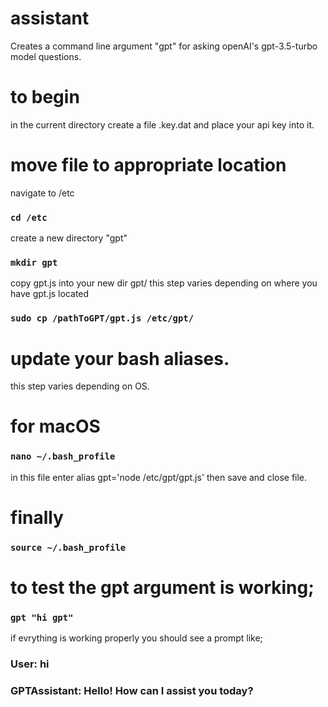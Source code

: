 # assistant
Creates a command line argument "gpt" for asking openAI's gpt-3.5-turbo model questions.
# to begin
in the current directory create a file .key.dat and place your api key into it.
# move file to appropriate location
navigate to /etc
### `cd /etc`
create a new directory "gpt"
### `mkdir gpt`
copy gpt.js into your new dir gpt/ this step varies depending on where you have gpt.js located
### `sudo cp /pathToGPT/gpt.js /etc/gpt/`
# update your bash aliases. 
this step varies depending on OS.
# for macOS
### `nano ~/.bash_profile`
in this file enter
alias gpt='node /etc/gpt/gpt.js' 
then save and close file.
# finally 
### `source ~/.bash_profile`

# to test the gpt argument is working;
### `gpt "hi gpt"`
if evrything is working properly you should see a prompt like;
### User:  hi
###
### GPTAssistant:  Hello! How can I assist you today?
